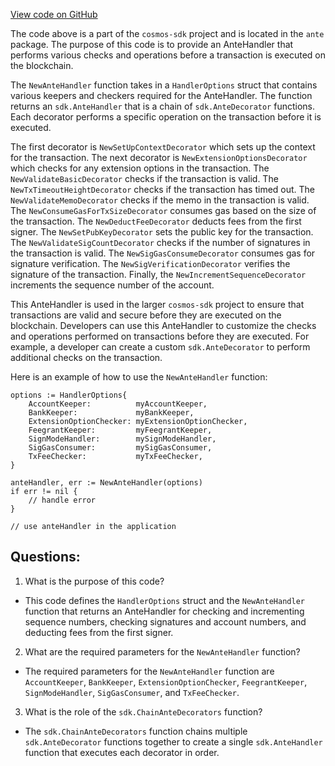 [View code on GitHub](https://github.com/cosmos/cosmos-sdk/blob/main/x/auth/ante/ante.go)

The code above is a part of the `cosmos-sdk` project and is located in the `ante` package. The purpose of this code is to provide an AnteHandler that performs various checks and operations before a transaction is executed on the blockchain. 

The `NewAnteHandler` function takes in a `HandlerOptions` struct that contains various keepers and checkers required for the AnteHandler. The function returns an `sdk.AnteHandler` that is a chain of `sdk.AnteDecorator` functions. Each decorator performs a specific operation on the transaction before it is executed. 

The first decorator is `NewSetUpContextDecorator` which sets up the context for the transaction. The next decorator is `NewExtensionOptionsDecorator` which checks for any extension options in the transaction. The `NewValidateBasicDecorator` checks if the transaction is valid. The `NewTxTimeoutHeightDecorator` checks if the transaction has timed out. The `NewValidateMemoDecorator` checks if the memo in the transaction is valid. The `NewConsumeGasForTxSizeDecorator` consumes gas based on the size of the transaction. The `NewDeductFeeDecorator` deducts fees from the first signer. The `NewSetPubKeyDecorator` sets the public key for the transaction. The `NewValidateSigCountDecorator` checks if the number of signatures in the transaction is valid. The `NewSigGasConsumeDecorator` consumes gas for signature verification. The `NewSigVerificationDecorator` verifies the signature of the transaction. Finally, the `NewIncrementSequenceDecorator` increments the sequence number of the account.

This AnteHandler is used in the larger `cosmos-sdk` project to ensure that transactions are valid and secure before they are executed on the blockchain. Developers can use this AnteHandler to customize the checks and operations performed on transactions before they are executed. For example, a developer can create a custom `sdk.AnteDecorator` to perform additional checks on the transaction. 

Here is an example of how to use the `NewAnteHandler` function:

```
options := HandlerOptions{
    AccountKeeper:          myAccountKeeper,
    BankKeeper:             myBankKeeper,
    ExtensionOptionChecker: myExtensionOptionChecker,
    FeegrantKeeper:         myFeegrantKeeper,
    SignModeHandler:        mySignModeHandler,
    SigGasConsumer:         mySigGasConsumer,
    TxFeeChecker:           myTxFeeChecker,
}

anteHandler, err := NewAnteHandler(options)
if err != nil {
    // handle error
}

// use anteHandler in the application
```
## Questions: 
 1. What is the purpose of this code?
- This code defines the `HandlerOptions` struct and the `NewAnteHandler` function that returns an AnteHandler for checking and incrementing sequence numbers, checking signatures and account numbers, and deducting fees from the first signer.

2. What are the required parameters for the `NewAnteHandler` function?
- The required parameters for the `NewAnteHandler` function are `AccountKeeper`, `BankKeeper`, `ExtensionOptionChecker`, `FeegrantKeeper`, `SignModeHandler`, `SigGasConsumer`, and `TxFeeChecker`.

3. What is the role of the `sdk.ChainAnteDecorators` function?
- The `sdk.ChainAnteDecorators` function chains multiple `sdk.AnteDecorator` functions together to create a single `sdk.AnteHandler` function that executes each decorator in order.